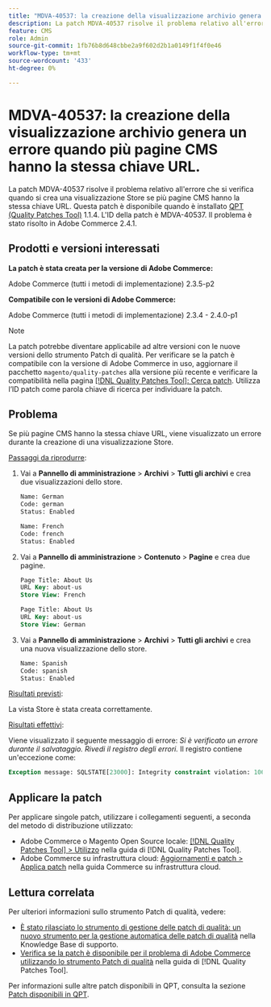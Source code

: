 ```yaml
---
title: "MDVA-40537: la creazione della visualizzazione archivio genera un errore quando più pagine CMS hanno la stessa chiave URL."
description: La patch MDVA-40537 risolve il problema relativo all'errore che si verifica quando si crea una visualizzazione Store se più pagine CMS hanno la stessa chiave URL. Questa patch è disponibile quando è installato [Quality Patches Tool (QPT)](https://experienceleague.adobe.com/en/docs/commerce-knowledge-base/kb/announcements/commerce-announcements/magento-quality-patches-released-new-tool-to-self-serve-quality-patches) 1.1.4. L'ID della patch è MDVA-40537. Il problema è stato risolto in Adobe Commerce 2.4.1.
feature: CMS
role: Admin
source-git-commit: 1fb76b8d648cbbe2a9f602d2b1a0149f1f4f0e46
workflow-type: tm+mt
source-wordcount: '433'
ht-degree: 0%

---
```


# MDVA-40537: la creazione della visualizzazione archivio genera un errore quando più pagine CMS hanno la stessa chiave URL.

La patch MDVA-40537 risolve il problema relativo all&#39;errore che si verifica quando si crea una visualizzazione Store se più pagine CMS hanno la stessa chiave URL. Questa patch è disponibile quando è installato [QPT (Quality Patches Tool)](https://experienceleague.adobe.com/en/docs/commerce-knowledge-base/kb/announcements/commerce-announcements/magento-quality-patches-released-new-tool-to-self-serve-quality-patches) 1.1.4. L&#39;ID della patch è MDVA-40537. Il problema è stato risolto in Adobe Commerce 2.4.1.

## Prodotti e versioni interessati

**La patch è stata creata per la versione di Adobe Commerce:**

Adobe Commerce (tutti i metodi di implementazione) 2.3.5-p2

**Compatibile con le versioni di Adobe Commerce:**

Adobe Commerce (tutti i metodi di implementazione) 2.3.4 - 2.4.0-p1

>[!NOTE]
>
>La patch potrebbe diventare applicabile ad altre versioni con le nuove versioni dello strumento Patch di qualità. Per verificare se la patch è compatibile con la versione di Adobe Commerce in uso, aggiornare il pacchetto `magento/quality-patches` alla versione più recente e verificare la compatibilità nella pagina [[!DNL Quality Patches Tool]: Cerca patch](https://experienceleague.adobe.com/en/docs/commerce-knowledge-base/kb/announcements/commerce-announcements/magento-quality-patches-released-new-tool-to-self-serve-quality-patches). Utilizza l’ID patch come parola chiave di ricerca per individuare la patch.


## Problema

Se più pagine CMS hanno la stessa chiave URL, viene visualizzato un errore durante la creazione di una visualizzazione Store.

<u>Passaggi da riprodurre</u>:

1. Vai a **Pannello di amministrazione** > **Archivi** > **Tutti gli archivi** e crea due visualizzazioni dello store.

   ```sql
   Name: German
   Code: german
   Status: Enabled
   ```

   ```sql
   Name: French
   Code: french
   Status: Enabled
   ```

1. Vai a **Pannello di amministrazione** > **Contenuto** > **Pagine** e crea due pagine.

   ```sql
   Page Title: About Us
   URL Key: about-us
   Store View: French
   ```

   ```sql
   Page Title: About Us
   URL Key: about-us
   Store View: German
   ```

1. Vai a **Pannello di amministrazione** > **Archivi** > **Tutti gli archivi** e crea una nuova visualizzazione dello store.

   ```sql
   Name: Spanish
   Code: spanish
   Status: Enabled
   ```

<u>Risultati previsti</u>:

La vista Store è stata creata correttamente.

<u>Risultati effettivi</u>:

Viene visualizzato il seguente messaggio di errore: *Si è verificato un errore durante il salvataggio. Rivedi il registro degli errori.* Il registro contiene un&#39;eccezione come:

```sql
Exception message: SQLSTATE[23000]: Integrity constraint violation: 1062 Duplicate entry 'about-us-4' for key 'URL_REWRITE_REQUEST_PATH_STORE_ID', query was: INSERT  INTO }}url_rewrite{{ (}}redirect_type{{,}}is_autogenerated{{,}}metadata{{,}}description{{,}}store_id{{,}}entity_type{{,}}entity_id{{,}}request_path{{,}}target_path{{) VALUES (?, ?, ?, ?, ?, ?, ?, ?, ?), (?, ?, ?, ?, ?, ?, ?, ?, ?), (?, ?, ?, ?, ?, ?, ?, ?, ?), (?, ?, ?, ?, ?, ?, ?, ?, ?), (?, ?, ?, ?, ?, ?, ?, ?, ?), (?, ?, ?, ?, ?, ?, ?, ?, ?)
```

## Applicare la patch

Per applicare singole patch, utilizzare i collegamenti seguenti, a seconda del metodo di distribuzione utilizzato:

* Adobe Commerce o Magento Open Source locale: [[!DNL Quality Patches Tool] > Utilizzo](/help/tools/quality-patches-tool/usage.md) nella guida di [!DNL Quality Patches Tool].
* Adobe Commerce su infrastruttura cloud: [Aggiornamenti e patch > Applica patch](https://experienceleague.adobe.com/docs/commerce-cloud-service/user-guide/develop/upgrade/apply-patches.html) nella guida Commerce su infrastruttura cloud.

## Lettura correlata

Per ulteriori informazioni sullo strumento Patch di qualità, vedere:

* [È stato rilasciato lo strumento di gestione delle patch di qualità: un nuovo strumento per la gestione automatica delle patch di qualità](https://experienceleague.adobe.com/en/docs/commerce-knowledge-base/kb/announcements/commerce-announcements/magento-quality-patches-released-new-tool-to-self-serve-quality-patches) nella Knowledge Base di supporto.
* [Verifica se la patch è disponibile per il problema di Adobe Commerce utilizzando lo strumento Patch di qualità](/help/tools/quality-patches-tool/patches-available-in-qpt/check-patch-for-magento-issue-with-magento-quality-patches.md) nella guida di [!DNL Quality Patches Tool].

Per informazioni sulle altre patch disponibili in QPT, consulta la sezione [Patch disponibili in QPT](https://experienceleague.adobe.com/tools/commerce-quality-patches/index.html).
